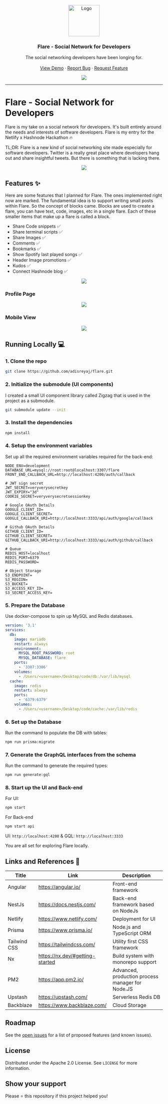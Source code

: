 <p align="center">
  <a href="https://github.com/adisreyaj/flare">
    <img src="apps/flare/src/assets/images/favicon.png" alt="Logo" width="100" height="100">
  </a>

  <h3 align="center">Flare - Social Network for Developers</h3>

  <p align="center">
    The social networking developers have been longing for.
    <br />
    <br />
    <a href="https://flare.adi.so">View Demo</a>
    ·
    <a href="https://github.com/adisreyaj/flare/issues">Report Bug</a>
    ·
    <a href="https://github.com/adisreyaj/flare/issues">Request Feature</a>
  </p>

<p align="center">
  <img src="https://cardify.vercel.app/api/badges?border=false&borderColor=%23ddd&borderWidth=2&iconColor=&icons=angular%2Ctailwindcss%2Cnestjs%2Capollographql%2Cprisma%2Cgraphql%2Cmysql%2Credis%2Cnx%2Ctypescript%2Cgithubactions%2Cpm2&preset=default&shadow=true&width=100">
</p>
</p>

---
# Flare - Social Network for Developers
Flare is my take on a social network for developers. It's built entirely around the needs and interests of software developers. Flare is my entry for the Netlify x Hashnode Hackathon 🔥

TL;DR: Flare is a new kind of social networking site made especially for software developers. Twitter is a really great place where developers hang out and share insightful tweets. But there is something that is lacking there.

<p align="center">
  <img src="flare-header.png">
</p>

## Features ✨
Here are some features that I planned for Flare. The ones implemented right now are marked. The fundamental idea is to support writing small posts within Flare. So the concept of blocks came. Blocks are used to create a flare, you can have text, code, images, etc in a single flare. Each of these smaller items that make up a flare is called a block.

- Share Code snippets ✅
- Share terminal scripts ✅
- Share Images ✅
- Comments ✅
- Bookmarks ✅
- Show Spotify last played songs ✅
- Header Image promotions ✅
- Kudos ✅
- Connect Hashnode blog ✅

<p align="center">
  <img src="flare.png">
</p>

### Profile Page
<p align="center">
  <img src="profile.png">
</p>

### Mobile View
<p align="center">
  <img src="mobile-view.png">
</p>

## Running Locally 💻

### 1. Clone the repo
```sh
git clone https://github.com/adisreyaj/flare.git
```
### 2. Initialize the submodule (UI components)

I created a small UI component library called Zigzag that is used in the project as a submodule. 

```sh
git submodule update --init
```

### 3.  Install the dependencies
```sh
npm install
```

### 4. Setup the environment variables

Set up all the required environment variables required for the back-end:
```
NODE_ENV=development
DATABASE_URL=mysql://root:root@localhost:3307/flare
FRONT_END_CALLBACK_URL=http://localhost:4200/auth/callback

# JWT sign secret
JWT_SECRET=veryverysecretkey
JWT_EXPIRY="3d"
COOKIE_SECRET=veryverysecretsessionkey

# Google OAuth Details
GOOGLE_CLIENT_ID=
GOOGLE_CLIENT_SECRET=
GOOGLE_CALLBACK_URI=http://localhost:3333/api/auth/google/callback

# Github OAuth Details
GITHUB_CLIENT_ID=
GITHUB_CLIENT_SECRET=
GITHUB_CALLBACK_URI=http://localhost:3333/api/auth/github/callback

# Queue
REDIS_HOST=localhost
REDIS_PORT=6379
REDIS_PASSWORD=

# Object Storage
S3_ENDPOINT=
S3_REGION=
S3_BUCKET=
S3_ACCESS_KEY_ID=
S3_SECRET_ACCESS_KEY=
```

### 5. Prepare the Database

Use docker-compose to spin up MySQL and Redis databases.
```yml
version: '3.1'
services:
  db:
    image: mariadb
    restart: always
    environment:
      MYSQL_ROOT_PASSWORD: root
      MYSQL_DATABASE: flare
    ports:
      - '3307:3306'
    volumes:
      - /Users/<username>/Desktop/code/db:/var/lib/mysql
  cache:
    image: redis
    restart: always
    ports:
      - '6379:6379'
    volumes:
      - /Users/<username>/Desktop/code/cache:/var/lib/redis
```

### 6. Set up the Database
Run the command to populate the DB with tables:
```sh
npm run prisma:migrate
```

### 7. Generate the GraphQL interfaces from the schema

Run the command to generate the required types:
```sh
npm run generate:gql
```

### 8. Start up the UI and Back-end
For UI:
```sh
npm start
```

For Back-end
```sh
npm start api
```

UI: `http://localhost:4200` & GQL: `http://localhost:3333`

You are all set for exploring Flare locally.

## Links and References 🔗

| Title        | Link                            | Description                                      |
|--------------|---------------------------------|--------------------------------------------------|
| Angular      | https://angular.io/             | Front-end framework                              |
| NestJs       | https://docs.nestjs.com/        | Back-end framework based on NodeJs               |
| Netlify      | https://www.netlify.com/        | Deployment for UI                                |
| Prisma       | https://www.prisma.io/          | Node.js and TypeScript ORM                       |
| Tailwind CSS | https://tailwindcss.com/        | Utility first CSS framework                      |
| Nx           | https://nx.dev/#getting-started | Build system with monorepo support               |
| PM2          | https://app.pm2.io/             | Advanced, production process manager for Node.JS |
| Upstash      | https://upstash.com/            | Serverless Redis DB                              |
| Backblaze    | https://www.backblaze.com/      | Cloud Storage                                    |

## Roadmap

See the [open issues](https://github.com/adisreyaj/flare/issues) for a list of proposed features (and known issues).

## License

Distributed under the Apache 2.0 License. See `LICENSE` for more information.

## Show your support

Please ⭐️ this repository if this project helped you!

